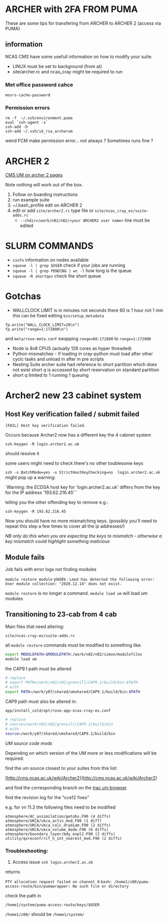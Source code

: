 # ARCHER with 2FA FROM PUMA

These are some tips for transfering from ARCHER to ARCHER 2 (access via PUMA)

## information

NCAS CMS have some usefull information on how to modify your suite.



* LINUX must be set to background (from at)
* site/archer.rc and ncas_cray  might be required to run

### Met office password cahce
`mosrs-cache-password `

### Permission errors
```
rm -f  ~/.ssh/environment.puma
eval `ssh-agent -s`
ssh-add -D
ssh-add ~/.ssh/id_rsa_archerum
```
weird FCM make permission error... not always ? Sometimes runs fine ?


# ARCHER 2

[CMS UM on archer 2 pages](http://cms.ncas.ac.uk/wiki/Archer2#UM)

Note nothing will work out of the box.

1. Follow on boarding instructions
2. run example suite
  1. ~/.bash_profile  edit on ARCHER 2
  2. edit or add `site/archer2.rc` type file or `site/ncas_cray_ex/suite-adds.rc`
      * `--chdir=/work/n02/n02/<your ARCHER2 user name>`  line must be edited

# SLURM COMMANDS

* `sinfo`  information on nodes available
* `squeue -l | grep $USER` check if your jobs are running
* `squeue -l | grep PENDING | wc -l` how long is the queue
* `squeue -R shortqos` check the short queue

# Gotchas

* WALLCLOCK LIMIT is in minutes not seconds there 60 is 1 hour not 1 min
this can be fixed editing `bin/setup_metadata`
```
fp.write("WALL_CLOCK_LIMIT=20\n")
fp.write("range=1:172800\n")
```
and `meta/rose-meta.conf` swapping `range=60:172800` to `range=1:172800`
* Node is 8x8 CPUS (actually 128 cores as hyper threaded)
* Python mismatches - if loading in cray-python must load after other cyclc tasks and unload in after in pre scripts
* Nesting Suite archer suite had reference to short partition which does not exist short q is accessed by short reservation on standard partition
* short q limited to 1 running 1 queuing



# Archer2 new 23 cabinet system


## Host Key verification failed / submit failed

`[FAIL] Host key verification failed.`

Occurs because Archer2 now has a different key the 4 cabinet system

`ssh-keygen -R login.archer2.ac.uk`

should resolve it

some users might need to check there's no other toublesome keys

`ssh -o BatchMode=yes -o StrictHostKeyChecking=no  login.archer2.ac.uk`
might pop up a warning:

`Warning: the ECDSA host key for 'login.archer2.ac.uk' differs from the key for the IP address '193.62.216.45'``

telling you the other offending key to remove e.g.:

`ssh-keygen -R 193.62.216.45`

Now you should have no more mismatching keys. (possibly you'll need to repeat this step a few times to cover all the ip addresses!)

*NB only do this when you are expecting the keys to mismatch - otherwise a key mismatch could highlight something malicious*

## Module fails

Job fails with error logs not finding modules

`module restore module` yields : `Lmod has detected the following error:  User module collection: "2020.12.14" does not exist.`

`module restore` is no longer a command. `module load um` will load um modules

## Transitioning to 23-cab from 4 cab

Main files that need altering:

`site/ncas-cray-ex/suite-adds.rc`

all `module restore` commands must be modified to something like:

```bash
export MODULEPATH=$MODULEPATH:/work/n02/n02/simon/modulefiles
module load um
```

the CAP9.1 path must be altered

```bash
# replace
# export PATH=/work/n02/n02/grenvill/CAP9.1/build/bin:$PATH
# with
export PATH=/work/y07/shared/umshared/CAP9.1/build/bin:$PATH
```

CAP9 path must also be altered in:

`app/install_cold/opt/rose-app-ncas-cray-ex.conf`

```bash
# replace
# source=/work/n02/n02/grenvill/CAP9.1/build/bin
# with
source=/work/y07/shared/umshared/CAP9.1/build/bin
```

*UM source code mods*

Depending on which version of the UM more or less modifications will be required:

find the um source closest to your suites from this list:

[http://cms.ncas.ac.uk/wiki/Archer2](http://cms.ncas.ac.uk/wiki/Archer2)

and find the corresponding branch on the [trac um browser](https://code.metoffice.gov.uk/trac/um/browser)

find the revision log for the "cce12 fixes"

e.g. for vn 11.2 the following files need to be modified

```
atmosphere/AC_assimilation/getobs.F90 (4 diffs)
atmosphere/UKCA/ukca_activ_mod.F90 (1 diff)
atmosphere/UKCA/ukca_calc_drydiam.F90 (2 diffs)
atmosphere/UKCA/ukca_volume_mode.F90 (6 diffs)
atmosphere/boundary_layer/bdy_expl2.F90 (2 diffs)
utility/qxreconf/rcf_h_int_nearest_mod.F90 (2 diffs)
```

### Troubleshooting:

1. Access issue
 `ssh login.archer2.ac.uk`

 returns

 `PTY allocation request failed on channel 0`
 `bash: /home1/z00/puma-access-route/bin/pumawrapper: No such file or
 directory`

check the path in

 `/home1/system/puma-access-route/keys/$USER`

 `/home1/z00/` should be `/home1/system/`
